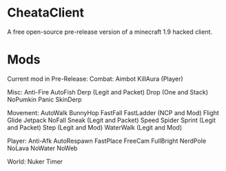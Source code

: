 # CheataClient
A free open-source pre-release version of a minecraft 1.9 hacked client.

# Mods
Current mod in Pre-Release:
Combat:
Aimbot
KillAura (Player)

Misc:
Anti-Fire
AutoFish
Derp (Legit and Packet)
Drop (One and Stack)
NoPumkin
Panic
SkinDerp

Movement:
AutoWalk
BunnyHop
FastFall
FastLadder (NCP and Mod)
Flight
Glide
Jetpack
NoFall
Sneak (Legit and Packet)
Speed
Spider
Sprint (Legit and Packet)
Step (Legit and Mod)
WaterWalk (Legit and Mod)

Player:
Anti-Afk
AutoRespawn
FastPlace
FreeCam
FullBright
NerdPole
NoLava
NoWater
NoWeb

World:
Nuker
Timer
